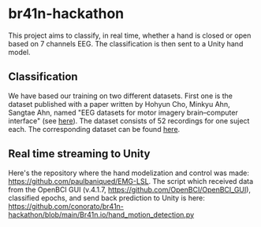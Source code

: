 # br41n-hackathon

This project aims to classify, in real time, whether a hand is closed or open based on 7 channels EEG. The classification is then sent to a Unity hand model.

## Classification

We have based our training on two different datasets. First one is the dataset published with a paper written by Hohyun Cho, Minkyu Ahn, Sangtae Ahn, named "EEG datasets for motor imagery brain–computer interface" (see [here](https://www.ncbi.nlm.nih.gov/pmc/articles/PMC5493744/?report=classic)). The dataset consists of 52 recordings for one suject each. The corresponding dataset can be found [here](ftp://parrot.genomics.cn/gigadb/pub/10.5524/100001_101000/100295/mat_data/).

## Real time streaming to Unity

Here's the repository where the hand modelization and control was made: https://github.com/paulbaniqued/EMG-LSL. The script which received data from the OpenBCI GUI (v.4.1.7, https://github.com/OpenBCI/OpenBCI_GUI), classified epochs, and send back prediction to Unity is here: https://github.com/conorato/br41n-hackathon/blob/main/Br41n.io/hand_motion_detection.py
